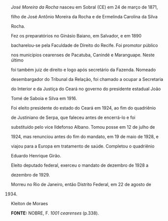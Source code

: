 

*José Moreira da Rocha* nasceu em Sobral (CE) em 24 de março de 1871,

filho de José Antônio Moreira da Rocha e de Ermelinda Carolina da Silva

Rocha.



Fez os preparatórios no Ginásio Baiano, em Salvador, e em 1890

bacharelou-se pela Faculdade de Direito do Recife. Foi promotor público

nos municípios cearenses de Pacatuba, Canindé e Maranguape. Neste último

foi também juiz de direito e logo após secretário da Fazenda. Nomeado

desembargador do Tribunal da Relação, foi chamado a ocupar a Secretaria

do Interior e da Justiça do Ceará no governo do presidente estadual João

Tomé de Saboia e Silva em 1916.



Foi eleito presidente do estado do Ceará em 1924, ao fim do quadriênio

de Justiniano de Serpa, que faleceu antes de encerrá-lo e foi

substituído pelo vice Ildefonso Albano. Tomou posse em 12 de julho de

1924, mas renunciou antes do fim do mandato, em 19 de maio de 1928, e

viajou para a Europa em tratamento de saúde. Completou o quadriênio

Eduardo Henrique Girão.



Eleito deputado federal, exerceu o mandato de dezembro de 1928 a

dezembro de 1929.



Morreu no Rio de Janeiro, então Distrito Federal, em 22 de agosto de

1934.



Kleiton de Moraes



**FONTE:** NOBRE, F. *1001 cearenses* (p.338).

